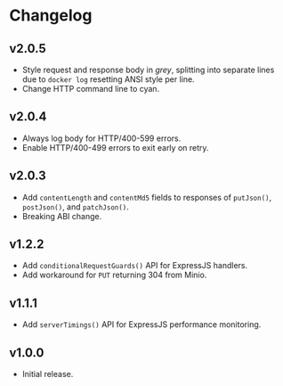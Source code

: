 # Changelog
## v2.0.5
- Style request and response body in _grey_, splitting into separate lines due to `docker log` resetting ANSI style per line.
- Change HTTP command line to cyan.

## v2.0.4
- Always log body for HTTP/400-599 errors.
- Enable HTTP/400-499 errors to exit early on retry.

## v2.0.3
- Add `contentLength` and `contentMd5` fields to responses of `putJson()`,
  `postJson()`, and `patchJson()`.
- Breaking ABI change.

## v1.2.2
- Add `conditionalRequestGuards()` API for ExpressJS handlers.
- Add workaround for `PUT` returning 304 from Minio.

## v1.1.1
- Add `serverTimings()` API for ExpressJS performance monitoring.

## v1.0.0
- Initial release.
